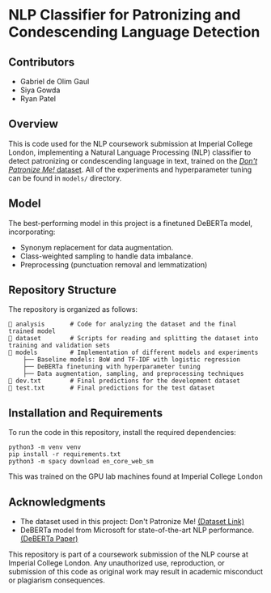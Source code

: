 # NLP Classifier for Patronizing and Condescending Language Detection

## Contributors

- Gabriel de Olim Gaul
- Siya Gowda
- Ryan Patel

## Overview

This is code used for the NLP coursework submission at Imperial College London, implementing a Natural Language Processing (NLP) classifier to detect patronizing or condescending language in text, trained on the [_Don't Patronize Me!_ dataset](https://aclanthology.org/2020.coling-main.518/). All of the experiments and hyperparameter tuning can be found in `models/` directory.

## Model

The best-performing model in this project is a finetuned DeBERTa model, incorporating:

- Synonym replacement for data augmentation.
- Class-weighted sampling to handle data imbalance.
- Preprocessing (punctuation removal and lemmatization)

## Repository Structure

The repository is organized as follows:

```
📂 analysis       # Code for analyzing the dataset and the final trained model
📂 dataset        # Scripts for reading and splitting the dataset into training and validation sets
📂 models         # Implementation of different models and experiments
    ├── Baseline models: BoW and TF-IDF with logistic regression
    ├── DeBERTa finetuning with hyperparameter tuning
    ├── Data augmentation, sampling, and preprocessing techniques
📄 dev.txt        # Final predictions for the development dataset
📄 test.txt       # Final predictions for the test dataset
```

## Installation and Requirements

To run the code in this repository, install the required dependencies:

```
python3 -m venv venv
pip install -r requirements.txt
python3 -m spacy download en_core_web_sm
```
This was trained on the GPU lab machines found at Imperial College London

## Acknowledgments

- The dataset used in this project: Don't Patronize Me! [(Dataset Link)](https://github.com/CRLala/NLPLabs-2024/tree/main/Dont_Patronize_Me_Trainingset)
- DeBERTa model from Microsoft for state-of-the-art NLP performance. [(DeBERTa Paper)](https://arxiv.org/abs/2006.03654)

This repository is part of a coursework submission of the NLP course at Imperial College London. Any unauthorized use, reproduction, or submission of this code as original work may result in academic misconduct or plagiarism consequences.
